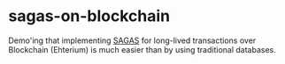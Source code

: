 # sagas-on-blockchain

Demo'ing that implementing [SAGAS](http://citeseerx.ist.psu.edu/viewdoc/download?doi=10.1.1.93.7258&rep=rep1&type=pdf) for long-lived transactions over Blockchain (Ehterium) is much easier than by using traditional databases.

